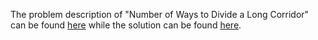 The problem description of "Number of Ways to Divide a Long Corridor" can be found [here](https://leetcode.com/problems/number-of-ways-to-divide-a-long-corridor/) while the solution can be found [here](https://github.com/aurimas13/Solutions-To-Problems/blob/main/LeetCode/Python%20Solutions/Number%20of%20Ways%20to%20Divide%20a%20Long%20Corridor/number.py).
